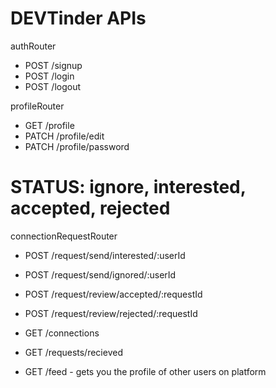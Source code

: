 # DEVTinder APIs 
authRouter
- POST /signup
- POST /login
- POST /logout

profileRouter
- GET /profile
- PATCH /profile/edit
- PATCH /profile/password


# STATUS: ignore, interested, accepted, rejected
connectionRequestRouter
- POST /request/send/interested/:userId
- POST /request/send/ignored/:userId
- POST /request/review/accepted/:requestId
- POST /request/review/rejected/:requestId


- GET /connections
- GET /requests/recieved
- GET /feed - gets you the profile of other users on platform



